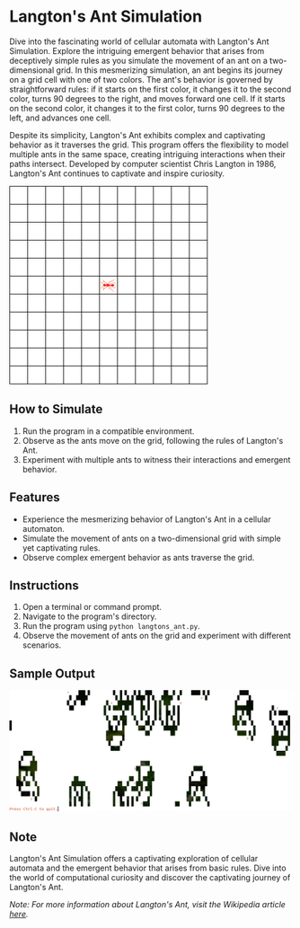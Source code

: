 # Langton's Ant Simulation

Dive into the fascinating world of cellular automata with Langton's Ant Simulation. Explore the intriguing emergent behavior that arises from deceptively simple rules as you simulate the movement of an ant on a two-dimensional grid. In this mesmerizing simulation, an ant begins its journey on a grid cell with one of two colors. The ant's behavior is governed by straightforward rules: if it starts on the first color, it changes it to the second color, turns 90 degrees to the right, and moves forward one cell. If it starts on the second color, it changes it to the first color, turns 90 degrees to the left, and advances one cell.

Despite its simplicity, Langton's Ant exhibits complex and captivating behavior as it traverses the grid. This program offers the flexibility to model multiple ants in the same space, creating intriguing interactions when their paths intersect. Developed by computer scientist Chris Langton in 1986, Langton's Ant continues to captivate and inspire curiosity.

![LangtonsAntAnimated](images/LangtonsAntAnimated.gif)

## How to Simulate

1. Run the program in a compatible environment.
2. Observe as the ants move on the grid, following the rules of Langton's Ant.
3. Experiment with multiple ants to witness their interactions and emergent behavior.

## Features

- Experience the mesmerizing behavior of Langton's Ant in a cellular automaton.
- Simulate the movement of ants on a two-dimensional grid with simple yet captivating rules.
- Observe complex emergent behavior as ants traverse the grid.

## Instructions

1. Open a terminal or command prompt.
2. Navigate to the program's directory.
3. Run the program using `python langtons_ant.py`.
4. Observe the movement of ants on the grid and experiment with different scenarios.

## Sample Output

![Sample Output](images/Sample.png)

## Note

Langton's Ant Simulation offers a captivating exploration of cellular automata and the emergent behavior that arises from basic rules. Dive into the world of computational curiosity and discover the captivating journey of Langton's Ant.

*Note: For more information about Langton's Ant, visit the Wikipedia article [here](https://en.wikipedia.org/wiki/Langton%27s_ant).*
